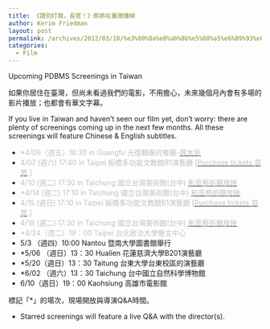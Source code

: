 ```yaml
---
title: 《請別打我，長官！》即將在臺灣播映
author: Kerim Friedman
layout: post
permalink: /archives/2012/03/18/%e3%80%8a%e8%ab%8b%e5%88%a5%e6%89%93%e6%88%91%ef%bc%8c%e9%95%b7%e5%ae%98%ef%bc%81%e3%80%8b%e5%8d%b3%e5%b0%87%e5%9c%a8%e8%87%ba%e7%81%a3%e6%92%ad%e6%98%a0/
categories:
  - Film
---
```

Upcoming PDBMS Screenings in Taiwan

如果你居住在臺灣，但尚未看過我們的電影，不用擔心，未來幾個月內會有多場的影片播放；也都會有華文字幕。

If you live in Taiwan and haven&#8217;t seen our film yet, don&#8217;t worry: there are plenty of screenings coming up in the next few months. All these screenings will feature Chinese & English subtitles.

  * <span style="color: #c0c0c0;">*4/06（週五）18:30 in Guangfu 光復糖廠的餐廳-<a href="http://www.myav.com.tw/bbs/showthread.php?threadid=20450811" onclick="_gaq.push(['_trackEvent', 'outbound-article', 'http://www.myav.com.tw/bbs/showthread.php?threadid=20450811', '啄木鳥']);" ><span style="color: #c0c0c0;">啄木鳥</span></a></span>
  * <span style="color: #c0c0c0;">4/07 (週六) 17:40 in Taipei 板橋多功能文教館B1演藝廳 [<a href="http://goo.gl/h94Dv" onclick="_gaq.push(['_trackEvent', 'outbound-article', 'http://goo.gl/h94Dv', 'Purchase tickets 買票']);" ><span style="color: #c0c0c0;">Purchase tickets 買票</span></a>.]</span>
  * <span style="color: #c0c0c0;">4/10 (週二) 17:30 in Taichung 國立台灣美術館(台中) <a href="http://www.ntmofa.gov.tw/chinese/Movie_1.aspx?SN=3526&n=10050" onclick="_gaq.push(['_trackEvent', 'outbound-article', 'http://www.ntmofa.gov.tw/chinese/Movie_1.aspx?SN=3526&n=10050', '影音藝術廳放映']);" ><span style="color: #c0c0c0;">影音藝術廳放映</span></a></span>
  * <span style="color: #c0c0c0;">*4/14 (週二) 17:10 in Taichung 國立台灣美術館(台中) <a href="http://www.ntmofa.gov.tw/chinese/Movie_1.aspx?SN=3526&n=10050" onclick="_gaq.push(['_trackEvent', 'outbound-article', 'http://www.ntmofa.gov.tw/chinese/Movie_1.aspx?SN=3526&n=10050', '影音藝術廳放映']);" ><span style="color: #c0c0c0;">影音藝術廳放映</span></a></span>
  * <span style="color: #c0c0c0;">4/15 (週日) 17:10 in Taipei 板橋多功能文教館B1演藝廳 [<a href="http://goo.gl/h94Dv" onclick="_gaq.push(['_trackEvent', 'outbound-article', 'http://goo.gl/h94Dv', 'Purchase tickets 買票']);" ><span style="color: #c0c0c0;">Purchase tickets 買票</span></a>.]</span>
  * <span style="color: #c0c0c0;">4/18 (週二) 17:30 in Taichung 國立台灣美術館(台中) <a href="http://www.ntmofa.gov.tw/chinese/Movie_1.aspx?SN=3526&n=10050" onclick="_gaq.push(['_trackEvent', 'outbound-article', 'http://www.ntmofa.gov.tw/chinese/Movie_1.aspx?SN=3526&n=10050', '影音藝術廳放映']);" ><span style="color: #c0c0c0;">影音藝術廳放映</span></a></span>
  * <span style="color: #c0c0c0;">*4/24（週二）19：00 Taipei 台北政治大學藝文中心</span>
  * 5/3 （週四）10:00 Nantou 暨南大學圖書館舉行
  * *5/06 （週日）13：30 Hualien 花蓮慈濟大學B201演藝廳
  * *5/20（週日）13：30 Taitung 台東大學台東校區的演藝廳
  * *6/02 （週六）13：30 Taichung 台中國立自然科學博物館
  * 6/10（週日）19：00 Kaohsiung 高雄市電影館

標記「*」的場次，現場開放與導演Q&A時間。

* Starred screenings will feature a live Q&A with the director(s).

